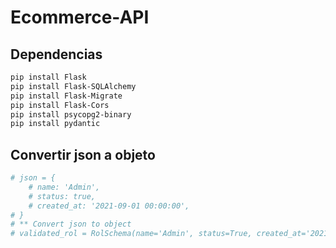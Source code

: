 # Ecommerce-API

## Dependencias

```bash
pip install Flask
pip install Flask-SQLAlchemy
pip install Flask-Migrate
pip install Flask-Cors
pip install psycopg2-binary
pip install pydantic
```

## Convertir json a objeto

```python
# json = {
    # name: 'Admin',
    # status: true,
    # created_at: '2021-09-01 00:00:00',
# }
# ** Convert json to object
# validated_rol = RolSchema(name='Admin', status=True, created_at='2021-09-01 00:00:00')
```